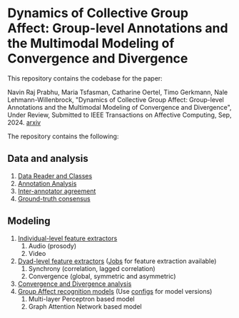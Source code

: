 # Dynamics of Collective Group Affect: Group-level Annotations and the Multimodal Modeling of Convergence and Divergence

This repository contains the codebase for the paper:

Navin Raj Prabhu, Maria Tsfasman, Catharine Oertel, Timo Gerkmann, Nale Lehmann-Willenbrock, "Dynamics of Collective Group Affect: Group-level Annotations and the Multimodal Modeling of Convergence and Divergence", Under Review, Submitted to  IEEE Transactions on Affective Computing, Sep, 2024. [arxiv](https://arxiv.org/abs/2409.08578)


The repository contains the following:

## Data and analysis

1. [Data Reader and Classes](https://github.com/sp-uhh/group_affect/tree/main/readers)
2. [Annotation Analysis](https://github.com/sp-uhh/group_affect/tree/main/analysis/annotations)
3. [Inter-annotator agreement](https://github.com/sp-uhh/group_affect/blob/main/analysis/annotations/interannot_agreement.ipynb)
4. [Ground-truth consensus](https://github.com/sp-uhh/group_affect/blob/main/analysis/annotations/agreement_utils.py)


## Modeling

1. [Individual-level feature extractors](https://github.com/sp-uhh/group_affect/tree/main/feature_extractor)
   1. Audio (prosody)
   2. Video
2. [Dyad-level feature extractors](https://github.com/sp-uhh/group_affect/tree/main/groupsync/features/dyadic) ([Jobs](https://github.com/sp-uhh/group_affect/tree/main/jobs) for feature extraction available)
   1. Synchrony (correlation, lagged correlation)
   2. Convergence (global, symmetric and asymmetric)
2. [Convergence and Divergence analysis](https://github.com/sp-uhh/group_affect/tree/main/analysis/features)
3. [Group Affect recognition models](https://github.com/sp-uhh/group_affect/blob/main/models.py) (Use [configs](https://github.com/sp-uhh/group_affect/tree/main/configs) for model versions)
   1. Multi-layer Perceptron based model
   2. Graph Attention Network based model
